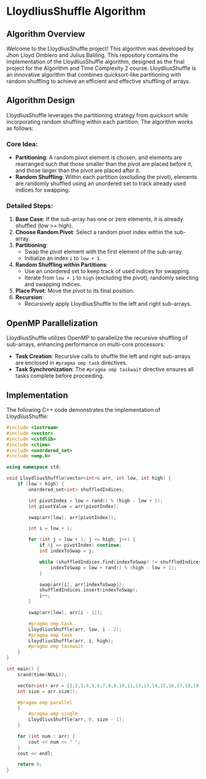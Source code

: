 # LloydliusShuffle Algorithm

## Algorithm Overview

Welcome to the LloydliusShuffle project! This algorithm was developed by Jhon Lloyd Omblero and Julius Baliling. This repository contains the implementation of the LloydliusShuffle algorithm, designed as the final project for the Algorithm and Time Complexity 2 course. LloydliusShuffle is an innovative algorithm that combines quicksort-like partitioning with random shuffling to achieve an efficient and effective shuffling of arrays.

## Algorithm Design

LloydliusShuffle leverages the partitioning strategy from quicksort while incorporating random shuffling within each partition. The algorithm works as follows:

### Core Idea:
- **Partitioning**: A random pivot element is chosen, and elements are rearranged such that those smaller than the pivot are placed before it, and those larger than the pivot are placed after it.
- **Random Shuffling**: Within each partition (excluding the pivot), elements are randomly shuffled using an unordered set to track already used indices for swapping.

### Detailed Steps:
1. **Base Case**: If the sub-array has one or zero elements, it is already shuffled (low >= high).
2. **Choose Random Pivot**: Select a random pivot index within the sub-array.
3. **Partitioning**:
   - Swap the pivot element with the first element of the sub-array.
   - Initialize an index `i` to `low + 1`.
4. **Random Shuffling within Partitions**:
   - Use an unordered set to keep track of used indices for swapping.
   - Iterate from `low + 1` to `high` (excluding the pivot), randomly selecting and swapping indices.
5. **Place Pivot**: Move the pivot to its final position.
6. **Recursion**:
   - Recursively apply LloydliusShuffle to the left and right sub-arrays.

## OpenMP Parallelization

LloydliusShuffle utilizes OpenMP to parallelize the recursive shuffling of sub-arrays, enhancing performance on multi-core processors:

- **Task Creation**: Recursive calls to shuffle the left and right sub-arrays are enclosed in `#pragma omp task` directives.
- **Task Synchronization**: The `#pragma omp taskwait` directive ensures all tasks complete before proceeding.

## Implementation

The following C++ code demonstrates the implementation of LloydliusShuffle:

```cpp
#include <iostream>
#include <vector>
#include <cstdlib>
#include <ctime>
#include <unordered_set>
#include <omp.h>

using namespace std;

void LloydliusShuffle(vector<int>& arr, int low, int high) {
    if (low < high) {
        unordered_set<int> shuffledIndices;

        int pivotIndex = low + rand() % (high - low + 1);
        int pivotValue = arr[pivotIndex];

        swap(arr[low], arr[pivotIndex]);

        int i = low + 1;

        for (int j = low + 1; j <= high; j++) {
            if (j == pivotIndex) continue;
            int indexToSwap = j;

            while (shuffledIndices.find(indexToSwap) != shuffledIndices.end()) {
                indexToSwap = low + rand() % (high - low + 1);
            }

            swap(arr[i], arr[indexToSwap]);
            shuffledIndices.insert(indexToSwap);
            i++;
        }

        swap(arr[low], arr[i - 1]);

        #pragma omp task
        LloydliusShuffle(arr, low, i - 2);
        #pragma omp task
        LloydliusShuffle(arr, i, high);
        #pragma omp taskwait
    }
}

int main() {
    srand(time(NULL));

    vector<int> arr = {1,2,3,4,5,6,7,8,9,10,11,12,13,14,15,16,17,18,19,20};
    int size = arr.size();

    #pragma omp parallel
    {
        #pragma omp single
        LloydliusShuffle(arr, 0, size - 1);
    }

    for (int num : arr) {
        cout << num << " ";
    }
    cout << endl;

    return 0;
}
